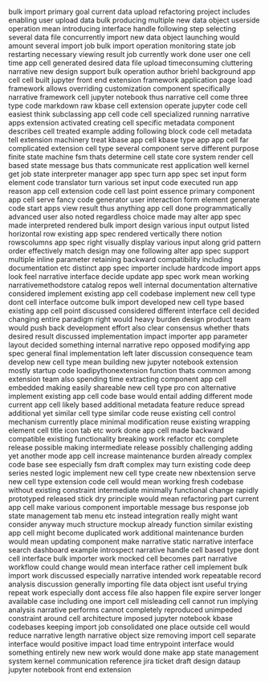 bulk import primary goal current data upload refactoring project includes enabling user upload data bulk producing multiple new data object userside operation mean introducing interface handle following step selecting several data file concurrently import new data object launching would amount several import job bulk import operation monitoring state job restarting necessary viewing result job currently work done user one cell time app cell generated desired data file upload timeconsuming cluttering narrative new design support bulk operation author briehl background app cell cell built jupyter front end extension framework application page load framework allows overriding customization component specifically narrative framework cell jupyter notebook thus narrative cell come three type code markdown raw kbase cell extension operate jupyter code cell easiest think subclassing app cell code cell specialized running narrative apps extension activated creating cell specific metadata component describes cell treated example adding following block code cell metadata tell extension machinery treat kbase app cell kbase type app app cell far complicated extension cell type several component serve different purpose finite state machine fsm thats determine cell state core system render cell based state message bus thats communicate rest application well kernel get job state interpreter manager app spec turn app spec set input form element code translator turn various set input code executed run app reason app cell extension code cell last point essence primary component app cell serve fancy code generator user interaction form element generate code start apps view result thus anything app cell done programmatically advanced user also noted regardless choice made may alter app spec made interpreted rendered bulk import design various input output listed horizontal row existing app spec rendered vertically there notion rowscolumns app spec right visually display various input along grid pattern order effectively match design may one following alter app spec support multiple inline parameter retaining backward compatibility including documentation etc distinct app spec importer include hardcode import apps look feel narrative interface decide update app spec work mean working narrativemethodstore catalog repos well internal documentation alternative considered implement existing app cell codebase implement new cell type dont cell interface outcome bulk import developed new cell type based existing app cell point discussed considered different interface cell decided changing entire paradigm right would heavy burden design product team would push back development effort also clear consensus whether thats desired result discussed implementation impact importer app parameter layout decided something internal narrative repo opposed modifying app spec general final implementation left later discussion consequence team develop new cell type mean building new jupyter notebook extension mostly startup code loadipythonextension function thats common among extension team also spending time extracting component app cell embedded making easily shareable new cell type pro con alternative implement existing app cell code base would entail adding different mode current app cell likely based additional metadata feature reduce spread additional yet similar cell type similar code reuse existing cell control mechanism currently place minimal modification reuse existing wrapping element cell title icon tab etc work done app cell made backward compatible existing functionality breaking work refactor etc complete release possible making intermediate release possibly challenging adding yet another mode app cell increase maintenance burden already complex code base see especially fsm draft complex may turn existing code deep series nested logic implement new cell type create new nbextension serve new cell type extension code cell would mean working fresh codebase without existing constraint intermediate minimally functional change rapidly prototyped released stick dry principle would mean refactoring part current app cell make various component importable message bus response job state management tab menu etc instead integration really might want consider anyway much structure mockup already function similar existing app cell might become duplicated work additional maintenance burden would mean updating component make narrative static narrative interface search dashboard example introspect narrative handle cell based type dont cell interface bulk importer work mocked cell becomes part narrative workflow could change would mean interface rather cell implement bulk import work discussed especially narrative intended work repeatable record analysis discussion generally importing file data object isnt useful trying repeat work especially dont access file also happen file expire server longer available case including one import cell misleading cell cannot run implying analysis narrative performs cannot completely reproduced unimpeded constraint around cell architecture imposed jupyter notebook kbase codebases keeping import job consolidated one place outside cell would reduce narrative length narrative object size removing import cell separate interface would positive impact load time entrypoint interface would something entirely new new work would done make app state management system kernel communication reference jira ticket draft design dataup jupyter notebook front end extension